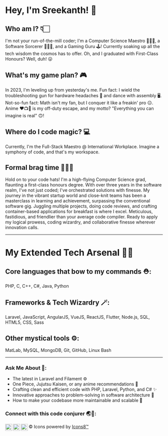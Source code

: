 # Hey, I'm Sreekanth! 🚀

## Who am I? 👇🏻
I'm not your run-of-the-mill coder; I'm a Computer Science Maestro 🧑🏻‍🎓, a Software Sorcerer 🧑🏻‍💻, and a Gaming Guru 🕹️! Currently soaking up all the tech wisdom the cosmos has to offer. Oh, and I graduated with First-Class Honours? Well, duh! 😛

## What's my game plan? 🎮
In 2023, I'm leveling up from yesterday's me. Fun fact: I wield the troubleshooting gun for hardware headaches 🔫 and dance with assembly 🖥️. Not-so-fun fact: Math isn't my fan, but I conquer it like a freakin' pro 😐. Anime ❤️📺🍿 is my off-duty escape, and my motto? "Everything you can imagine is real" 🙃!

## Where do I code magic? 💻
Currently, I'm the Full-Stack Maestro @ International Workplace. Imagine a symphony of code, and that's my workspace.

## Formal brag time 🤵🏻🤫
Hold on to your code hats! I'm a high-flying Computer Science grad, flaunting a first-class honours degree. With over three years in the software realm, I've not just coded; I've orchestrated solutions with finesse. My journey in the vibrant startup world and close-knit teams has been a masterclass in learning and achievement, surpassing the conventional software gig. Juggling multiple projects, doing code reviews, and crafting container-based applications for breakfast is where I excel. Meticulous, fastidious, and friendlier than your average code compiler. Ready to apply my logical prowess, coding wizardry, and collaborative finesse wherever innovation calls.

---

# My Extended Tech Arsenal 💪🏻
## Core languages that bow to my commands ⛑️:

PHP, C, C++, C#, Java, Python

## Frameworks & Tech Wizardry 🪄:

Laravel, JavaScript, AngularJS, VueJS, ReactJS, Flutter, Node.js, SQL, HTML5, CSS, Sass

## Other mystical tools ⚙️:

MatLab, MySQL, MongoDB, Git, GitHub, Linux Bash

---

### Ask Me About 💬:

- The latest in Laravel and Filament ⚙️
- One Piece, Jujutsu Kaisen, or any anime recommendations 🍿
- Crafting clean and efficient code with PHP, Laravel, Python, and C# ✨
- Innovative approaches to problem-solving in software architecture 🏰
- How to make your codebase more maintainable and scalable 🚀

### Connect with this code conjurer 🌏🔗:

<img align="left" alt="Twitter" width="22px" src="https://img.icons8.com/fluency/48/000000/twitter.png" />
<img align="left" alt="LinkedIn" width="22px" src="https://img.icons8.com/color/48/000000/linkedin.png" />
<img align="left" alt="Instagram" width="22px" src="https://img.icons8.com/fluency/48/000000/instagram-new.png" />

©️ Icons powered by [Icons8™️](https://icons8.com/)
